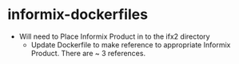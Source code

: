 # informix-dockerfiles

* Will need to Place Informix Product in to the ifx2 directory
  * Update Dockerfile to make reference to appropriate Informix Product.  There are ~ 3 references.


